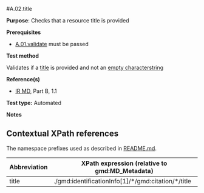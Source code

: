 #A.02.title

**Purpose**: Checks that a resource title is provided

**Prerequisites**

* [A.01.validate](A.01.validate.md) must be passed

**Test method**

Validates if a [title](#title) is provided and not an [empty characterstring](./README.md#emptychar)

**Reference(s)**	 

* [IR MD](./README.md#ref_IR_MD), Part B, 1.1

**Test type:** Automated

**Notes**

## Contextual XPath references

The namespace prefixes used as described in [README.md](./README.md#namespaces).

Abbreviation                                   |  XPath expression (relative to gmd:MD_Metadata)
-----------------------------------------------| -------------------------------------------------------------------------
title <a name="title"></a>   | ./gmd:identificationInfo[1]/\*/gmd:citation/\*/title
